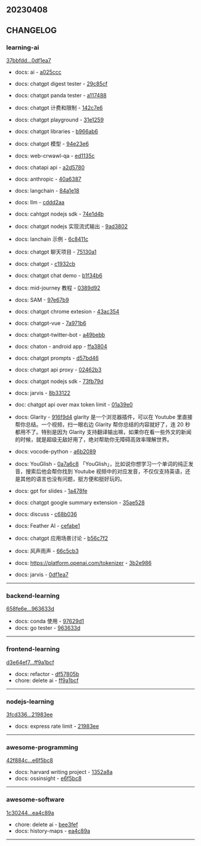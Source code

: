 ## 20230408

## CHANGELOG

### learning-ai

[37bbfdd...0df1ea7](https://github.com/zhbhun/learning-ai/compare/37bbfdd...0df1ea7)

* docs: ai - [a025ccc](https://github.com/zhbhun/learning-ai/commit/a025cccb5184a48bcd80119f307cabbcb23a4a35)
* docs: chatgpt digest tester - [29c85cf](https://github.com/zhbhun/learning-ai/commit/29c85cf8bb6faca2f10297d7aa47054131733d04)
* docs: chatgpt panda tester - [a117488](https://github.com/zhbhun/learning-ai/commit/a117488836c39e8ea6bd0c0277b31eb43a9d2d67)
* docs: chatgpt 计费和限制 - [142c7e6](https://github.com/zhbhun/learning-ai/commit/142c7e6f00bac4f33b92eb45719f59edfc17ca03)
* docs: chatgpt playground - [31e1259](https://github.com/zhbhun/learning-ai/commit/31e125988221295d905b65020bd5166e38510f79)
* docs: chatgpt libraries - [b966ab6](https://github.com/zhbhun/learning-ai/commit/b966ab6f1e6eb5513c697add1f2bd8b51a003cb5)
* docs: chatgpt 模型 - [94e23e6](https://github.com/zhbhun/learning-ai/commit/94e23e6f186a744fc063fe4ea4b389ae10f9d7f2)
* docs: web-crwawl-qa - [ed1135c](https://github.com/zhbhun/learning-ai/commit/ed1135c27ff12c9654dd480f558f7581dde60f40)
* docs: chatapi api - [a2d5780](https://github.com/zhbhun/learning-ai/commit/a2d578058d319a24c9dcd0b1aad1295bdf508a48)
* docs: anthropic - [40a6387](https://github.com/zhbhun/learning-ai/commit/40a63875bb5f63724b770dd64351305fc75d42de)
* docs: langchain - [84a1e18](https://github.com/zhbhun/learning-ai/commit/84a1e189695815ea22aae8350d2f38a012b0ac84)
* docs: llm - [cddd2aa](https://github.com/zhbhun/learning-ai/commit/cddd2aa73978349e6b009487ebbcaf1b2551b8b3)
* docs: cahtgpt nodejs sdk - [74e1d4b](https://github.com/zhbhun/learning-ai/commit/74e1d4b6c277fd7184ad66de7ff439acee60423f)
* docs: chatgpt nodejs 实现流式输出 - [9ad3802](https://github.com/zhbhun/learning-ai/commit/9ad380213c42d9fa229bd6b6331f7c83f61315c5)
* docs: lanchain 示例 - [6c8411c](https://github.com/zhbhun/learning-ai/commit/6c8411ccae7edf52df8d98b5e0b5127b4faeeb5f)
* docs: chatgpt 聊天项目 - [75130a1](https://github.com/zhbhun/learning-ai/commit/75130a179dc1d66ba2311f997f3a866cd410c4b4)
* docs: chatgpt - [c1932cb](https://github.com/zhbhun/learning-ai/commit/c1932cbde7f2888900b2a87ba975564141d2576f)
* docs: chatgpt chat demo - [b1f34b6](https://github.com/zhbhun/learning-ai/commit/b1f34b65fa584f2788857474c4930da759dd1285)
* docs: mid-journey 教程 - [0389d92](https://github.com/zhbhun/learning-ai/commit/0389d92ed9a9faa560e6709c5d30726292f64b76)
* docs: SAM - [97e67b9](https://github.com/zhbhun/learning-ai/commit/97e67b94a78e9bec9cf2025515bfdbe285fa2b9f)
* docs: chatgpt chrome extesion - [43ac354](https://github.com/zhbhun/learning-ai/commit/43ac354b2267f8fe2a99a482cc1354cf920ab328)
* docs: chatgpt-vue - [7a971b6](https://github.com/zhbhun/learning-ai/commit/7a971b6527d699c1ded1eca271e7d67b9e1e2b41)
* docs: chatgpt-twitter-bot - [a49bebb](https://github.com/zhbhun/learning-ai/commit/a49bebb5f95c88cb7a3195cc7f0fd3c039ba763a)
* docs: chaton - android app - [ffa3804](https://github.com/zhbhun/learning-ai/commit/ffa38047dbd798adf988be10726c7bdef7ad52aa)
* docs: chatgpt prompts - [d57bd46](https://github.com/zhbhun/learning-ai/commit/d57bd46c67df8f2ebafead2078a6c4ebc92a5d17)
* docs: chatgpt api proxy - [02462b3](https://github.com/zhbhun/learning-ai/commit/02462b354c4a12f114de4dd174afd50841e6a3a4)
* docs: chatgpt nodejs sdk - [73fb79d](https://github.com/zhbhun/learning-ai/commit/73fb79d7cd9b13802fab35e81234e048883ea05e)
* docs: jarvis - [8b33122](https://github.com/zhbhun/learning-ai/commit/8b33122561522ded37c2d4dc2b122de61e96829d)
* doc: chatgpt api over max token limit - [01a39e0](https://github.com/zhbhun/learning-ai/commit/01a39e0baa8dc01d68349a1b207e9afc2dc1398b)
* docs: Glarity - [916f9d4](https://github.com/zhbhun/learning-ai/commit/916f9d40973ee9d14aacafed2380a170e9536bd7)
    glarity 是一个浏览器插件，可以在 Youtube 里直接帮你总结。一个视频，扫一眼右边 Glarity 帮你总结的内容就好了，连 20 秒都用不了。特别是因为 Glarity 支持翻译输出嘛，如果你在看一些外文的新闻的时候，就是超级无敌好用了，绝对帮助你无障碍高效率理解世界。
    

* docs: vocode-python - [a6b2089](https://github.com/zhbhun/learning-ai/commit/a6b20899a65a958a6eff58e386485591b596aa60)
* docs: YouGlish - [0a7a6c8](https://github.com/zhbhun/learning-ai/commit/0a7a6c8cd91573f000d6b47f6d999c11eb42b695)
    「YouGlish」，比如说你想学习一个单词的纯正发音，搜索后他会帮你找到 Youtube 视频中的对应发音，不仅仅支持英语，还是其他的语言也没有问题，挺方便和挺好玩的。
    

* docs: gpt for slides - [1a478fe](https://github.com/zhbhun/learning-ai/commit/1a478fef3a2f8884fb4bdc7b8827ddbddd15be35)
* docs: chatgpt google summary extension - [35ae528](https://github.com/zhbhun/learning-ai/commit/35ae528971de75333bd20e78db26955e82020450)
* docs: discuss - [c68b036](https://github.com/zhbhun/learning-ai/commit/c68b03694ce5565b3ab426a05bd27301b2e2198b)
* docs: Feather AI - [cefabe1](https://github.com/zhbhun/learning-ai/commit/cefabe13a7a23995a2ac504c823a39b4680c6f09)
* docs: chatgpt 应用场景讨论 - [b56c7f2](https://github.com/zhbhun/learning-ai/commit/b56c7f2237f603b6c1536f8d8ec569fded56aec0)
* docs: 风声雨声 - [66c5cb3](https://github.com/zhbhun/learning-ai/commit/66c5cb3c21ad97568cc095e444979a74e3ebc219)
* docs: https://platform.openai.com/tokenizer - [3b2e986](https://github.com/zhbhun/learning-ai/commit/3b2e9865e2dd202f5314010e1215ccb225817045)
* docs: jarvis - [0df1ea7](https://github.com/zhbhun/learning-ai/commit/0df1ea798f8cfdfe472431f8c3607234d798ce77)

---

### backend-learning

[658fe6e...963633d](https://github.com/zhbhun/backend-learning/compare/658fe6e...963633d)

* docs: conda 使用 - [97629d1](https://github.com/zhbhun/backend-learning/commit/97629d1de940318152c75f480e7fac28b8188bbc)
* docs: go tester - [963633d](https://github.com/zhbhun/backend-learning/commit/963633d8e969d5b0ad446ae661e14cd9c63ff90a)

---

### frontend-learning

[d3e64ef7...ff9a1bcf](https://github.com/zhbhun/frontend-learning/compare/d3e64ef7...ff9a1bcf)

* docs: refactor - [df57805b](https://github.com/zhbhun/frontend-learning/commit/df57805bbb1d92db34b9a26e4768f2a2c3a0a2bd)
* chore: delete ai - [ff9a1bcf](https://github.com/zhbhun/frontend-learning/commit/ff9a1bcf63365bfa261c40b7ab7124cd86d21c9e)

---

### nodejs-learning

[3fcd336...21983ee](https://github.com/zhbhun/nodejs-learning/compare/3fcd336...21983ee)

* docs: express rate limit - [21983ee](https://github.com/zhbhun/nodejs-learning/commit/21983ee52d119a7afbc61dd87a97391ae348f3a6)

---

### awesome-programming

[42f884c...e6f5bc8](https://github.com/zhbhun/awesome-programming/compare/42f884c...e6f5bc8)

* docs: harvard writing project - [1352a8a](https://github.com/zhbhun/awesome-programming/commit/1352a8a52e7832ac38bf3dab3bae8a475fcbf599)
* docs: ossinsight - [e6f5bc8](https://github.com/zhbhun/awesome-programming/commit/e6f5bc8cdf6c9d448a8b47cd86f0b0605f333548)

---

### awesome-software

[1c30244...ea4c89a](https://github.com/zhbhun/awesome-software/compare/1c30244...ea4c89a)

* chore: delete ai - [bee3fef](https://github.com/zhbhun/awesome-software/commit/bee3fef95cc213c6bf7ca079ab08f426f85843af)
* docs: history-maps - [ea4c89a](https://github.com/zhbhun/awesome-software/commit/ea4c89a8f432803cc1be28d48f2dadfcda670730)

---

